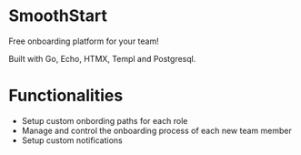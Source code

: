 # SmoothStart

Free onboarding platform for your team!

Built with Go, Echo, HTMX, Templ and Postgresql.

# Functionalities

- Setup custom onbording paths for each role
- Manage and control the onboarding process of each new team member
- Setup custom notifications
